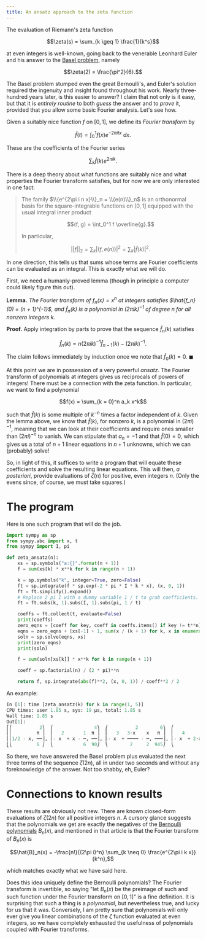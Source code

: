 ```yaml
---
title: An ansatz approach to the zeta function
---
```


The evaluation of Riemann's zeta function

$$\zeta(s) = \sum_{k \geq 1} \frac{1}{k^s}$$

at even integers is well-known, going back to the venerable Leonhard Euler and
his answer to the [Basel problem](https://en.wikipedia.org/wiki/Basel_problem),
namely

$$\zeta(2) = \frac{\pi^2}{6}.$$

The Basel problem stumped even the great Bernoulli's, and Euler's solution
required the ingenuity and insight found throughout his work. Nearly
three-hundred years later, is this easier to answer? I claim that not only is
it easy, but that it is *entirely routine* to both *guess* the answer and to
*prove* it, provided that you allow some basic Fourier analysis. Let's see how.

Given a suitably nice function $f$ on $[0, 1]$, we define its *Fourier
transform* by

$$\hat{f}(t) = \int_0^1 f(x) e^{-2\pi i t x}\ dx.$$

These are the coefficients of the Fourier series

$$\sum_k \hat{f}(k) e^{2\pi i k}.$$

There is a deep theory about what functions are suitably nice and what
properties the Fourier transform satisfies, but for now we are only interested
in one fact:

> The family $\\{e^{2\pi i n x}\\}_n = \\{e(n)\\}_n$ is an orthonormal basis for
the square-integrable functions on $[0, 1]$ equipped with the usual integral
inner product
>
>   $$(f, g) = \int_0^1 f \overline{g}.$$
>
> In particular,
>
> $$||f||_2 = \sum_k |(f, e(n))|^2 = \sum_k |\hat{f}(k)|^2.$$

In one direction, this tells us that sums whose terms are Fourier coefficients
can be evaluated as an integral. This is exactly what we will do.

First, we need a humanly-proved lemma (though in principle a computer could
likely figure this out).

**Lemma.** *The Fourier transform of $f_n(x) = x^n$ at integers satisfies
$\hat{f_n}(0) = (n + 1)^{-1}$, and $\hat{f}_n(k)$ is a polynomial in $(2\pi
i k)^{-1}$ of degree $n$ for all nonzero integers $k$.*

**Proof.** Apply integration by parts to prove that the sequence $\hat{f}_n(k)$
satisfies

$$\hat{f}_n(k) = n(2\pi i k)^{-1} \hat{f}_{n - 1}(k) - (2\pi i k)^{-1}.$$

The claim follows immediately by induction once we note that $\hat{f}_0(k)
= 0$. $\blacksquare$

At this point we are in possession of a very powerful *ansatz*. The Fourier
transform of polynomials at integers gives us reciprocals of powers of
integers! There must be a connection with the zeta function. In particular, we
want to find a polynomial

$$f(x) = \sum_{k = 0}^n a_k x^k$$

such that $\hat{f}(k)$ is some multiple of $k^{-n}$ times a factor independent
of $k$. Given the lemma above, we know that $\hat{f}(k)$, for nonzero $k$, is
a polynomial in $(2\pi i)^{-1}$, meaning that we can look at their coefficients
and require ones smaller than $(2\pi i)^{-n}$ to vanish. We can stipulate that
$a_n = -1$ and that $\hat{f}(0) = 0$, which gives us a total of $n + 1$ linear
equations in $n + 1$ unknowns, which we can (probably) solve!

So, in light of this, it suffices to write a program that will equate these
coefficients and solve the resulting linear equations. This will then, *a
posteriori*, provide evaluations of $\zeta(n)$ for positive, even integers $n$.
(Only the evens since, of course, we must take squares.)

# The program

Here is one such program that will do the job.

```python
import sympy as sp
from sympy.abc import x, t
from sympy import I, pi

def zeta_ansatz(n):
    xs = sp.symbols("a:{}".format(n + 1))
    f = sum(xs[k] * x**k for k in range(n + 1))

    k = sp.symbols("k", integer=True, zero=False)
    ft = sp.integrate(f * sp.exp(-2 * pi * I * k * x), (x, 0, 1))
    ft = ft.simplify().expand()
    # Replace 2 pi I with a dummy variable 1 / t to grab coefficients.
    ft = ft.subs(k, 1).subs(I, 1).subs(pi, 1 / t)

    coeffs = ft.collect(t, evaluate=False)
    print(coeffs)
    zero_eqns = [coeff for key, coeff in coeffs.items() if key != t**n]
    eqns = zero_eqns + [xs[-1] + 1, sum(x / (k + 1) for k, x in enumerate(xs))]
    soln = sp.solve(eqns, xs)
    print(zero_eqns)
    print(soln)

    f = sum(soln[xs[k]] * x**k for k in range(n + 1))

    coeff = sp.factorial(n) / (2 * pi)**n

    return f, sp.integrate(abs(f)**2, (x, 0, 1)) / coeff**2 / 2
```

An example:

```python
In [1]: time [zeta_ansatz(k) for k in range(1, 5)]
CPU times: user 1.85 s, sys: 19 µs, total: 1.85 s
Wall time: 1.85 s
Out[1]: 
⎡⎛          2⎞  ⎛               4⎞  ⎛          2        6⎞  ⎛                         8 ⎞⎤
⎢⎜         π ⎟  ⎜   2       1  π ⎟  ⎜   3   3⋅x    x   π ⎟  ⎜   4      3    2   1    π  ⎟⎥
⎢⎜1/2 - x, ──⎟, ⎜- x  + x - ─, ──⎟, ⎜- x  + ──── - ─, ───⎟, ⎜- x  + 2⋅x  - x  + ──, ────⎟⎥
⎣⎝         6 ⎠  ⎝           6  90⎠  ⎝        2     2  945⎠  ⎝                   30  9450⎠⎦
```

So there, we have answered the Basel problem plus evaluated the next three
terms of the sequence $\zeta(2n)$, all in under two seconds and without any
foreknowledge of the answer. Not too shabby, eh, Euler?

# Connections to known results

These results are obviously not new. There are known closed-form evaluations of
$\zeta(2n)$ for all positive integers $n$. A cursory glance suggests that the
polynomials we get are exactly the negatives of the [Bernoulli
polynomials](https://en.wikipedia.org/wiki/Bernoulli_polynomials#Representations)
$B_n(x)$, and mentioned in that article is that the Fourier transform of
$B_n(x)$ is

$$\hat{B}_n(x) = -\frac{n!}{(2\pi i)^n} \sum_{k \neq 0} \frac{e^{2\pi i k x}}{k^n},$$

which matches exactly what we have said here.

Does this idea uniquely define the Bernoulli polynomials? The Fourier transform
is invertible, so saying "let $B_n(x)$ be the preimage of such and such
function under the Fourier transform on $[0, 1]$" is a fine definition. It is
surprising that such a thing is a *polynomial*, but nevertheless true, and
lucky for us that it was. Conversely, I am pretty sure that polynomials will
only ever give you linear combinations of the $\zeta$ function evaluated at
even integers, so we have completely exhausted the usefulness of polynomials
coupled with Fourier transforms.
